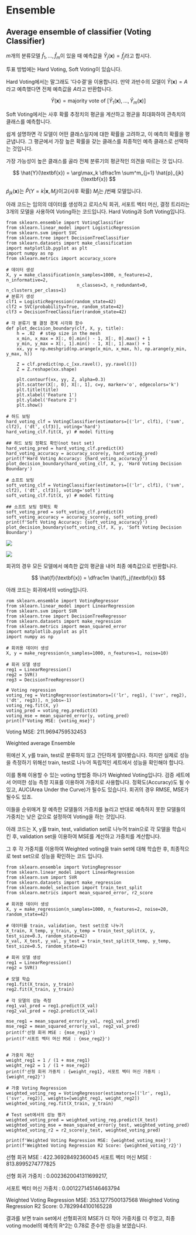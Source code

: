 # Ensemble

## Average ensemble of classifier (Voting Classifier)

$m$개의 분류모델 $\hat{f}_1, ..., \hat{f}_m$이 있을 때 예측값을 $\hat{Y}_j(\textbf{x}) = \hat{f}_j$라고 합시다.

투표 방법에는 Hard Voting, Soft Voting이 있습니다.

Hard Voting에서는 말그래도 '다수결'을 이용합니다. 만약 과반수의 모델이 $\hat{Y}(\textbf{x}) = A$라고 예측했다면 전체 예측값을 $A$라고 반환합니다.

$$
\hat{Y}(\textbf{x}) = \text{majority vote of } [\hat{Y}_1(\textbf{x}),..., \hat{Y}_m(\textbf{x})]
$$

Soft Voting에서는 사후 확률 추정치의 평균을 계산하고 평균을 최대화하여 관측치의 클래스를 예측합니다.

쉽게 설명하면 각 모델이 어떤 클래스일지에 대한 확률을 고려하고, 이 예측의 확률을 평균냅니다. 그 평균에서 가장 높은 확률을 갖는 클래스를 최종적인 예측 클래스로 선택하는 것입니다.

가장 가능성이 높은 클래스를 골라 전체 분류기의 평균적인 의견을 따르는 것 입니다.

$$
\hat{Y}(\textbf{x}) = \arg\max_k \dfrac1m \sum^m_{j=1} \hat{p}_{jk}(\textbf{x})
$$

$\hat{p}_{jk}(\textbf{x})$는 $\hat{P}(Y=k|\textbf{x}, M_j)$이고(사후 확률) $M_j$는 $j$번째 모델입니다.

아래 코드는 임의의 데이터를 생성하고 로지스틱 회귀, 서포트 벡터 머신, 결정 트리라는 3개의 모델을 사용하여 Voting하는 코드입니다. Hard Voting과 Soft Voting입니다.

```
from sklearn.ensemble import VotingClassifier
from sklearn.linear_model import LogisticRegression
from sklearn.svm import SVC
from sklearn.tree import DecisionTreeClassifier
from sklearn.datasets import make_classification
import matplotlib.pyplot as plt
import numpy as np
from sklearn.metrics import accuracy_score

# 데이터 생성
X, y = make_classification(n_samples=1000, n_features=2, n_informative=2,
                           n_classes=3, n_redundant=0, n_clusters_per_class=1)
# 분류기 생성
clf1 = LogisticRegression(random_state=42)
clf2 = SVC(probability=True, random_state=42)
clf3 = DecisionTreeClassifier(random_state=42)

# 각 분류기 별 결정 경계 시각화 함수
def plot_decision_boundary(clf, X, y, title):
    h = .02  # step size in the mesh
    x_min, x_max = X[:, 0].min() - 1, X[:, 0].max() + 1
    y_min, y_max = X[:, 1].min() - 1, X[:, 1].max() + 1
    xx, yy = np.meshgrid(np.arange(x_min, x_max, h), np.arange(y_min, y_max, h))

    Z = clf.predict(np.c_[xx.ravel(), yy.ravel()])
    Z = Z.reshape(xx.shape)

    plt.contourf(xx, yy, Z, alpha=0.3)
    plt.scatter(X[:, 0], X[:, 1], c=y, marker='o', edgecolors='k')
    plt.title(title)
    plt.xlabel('Feature 1')
    plt.ylabel('Feature 2')
    plt.show()

# 하드 보팅
hard_voting_clf = VotingClassifier(estimators=[('lr', clf1), ('svm', clf2), ('dt', clf3)], voting='hard')
hard_voting_clf.fit(X, y) # model fitting

## 하드 보팅 정확도 확인(not test set)
hard_voting_pred = hard_voting_clf.predict(X)
hard_voting_accuracy = accuracy_score(y, hard_voting_pred)
print(f'Hard Voting Accuracy: {hard_voting_accuracy}')
plot_decision_boundary(hard_voting_clf, X, y, 'Hard Voting Decision Boundary')

# 소프트 보팅
soft_voting_clf = VotingClassifier(estimators=[('lr', clf1), ('svm', clf2), ('dt', clf3)], voting='soft')
soft_voting_clf.fit(X, y) # model fitting

## 소프트 보팅 정확도 확
soft_voting_pred = soft_voting_clf.predict(X)
soft_voting_accuracy = accuracy_score(y, soft_voting_pred)
print(f'Soft Voting Accuracy: {soft_voting_accuracy}')
plot_decision_boundary(soft_voting_clf, X, y, 'Soft Voting Decision Boundary')
```

![](file://C:\Users\atlsw\AppData\Roaming\marktext\images\2023-12-07-18-41-36-image.png?msec=1701942170934)

![](file://C:\Users\atlsw\AppData\Roaming\marktext\images\2023-12-07-18-41-46-image.png?msec=1701942170932)

회귀의 경우 모든 모델에서 예측한 값의 평균을 내어 최종 예측값으로 반환합니다.

$$
\hat{f}(\textbf{x}) = \dfrac1m \hat{f}_j(\textbf{x})
$$

아래 코드는 회귀에서의 voting입니다.

```
rom sklearn.ensemble import VotingRegressor
from sklearn.linear_model import LinearRegression
from sklearn.svm import SVR
from sklearn.tree import DecisionTreeRegressor
from sklearn.datasets import make_regression
from sklearn.metrics import mean_squared_error
import matplotlib.pyplot as plt
import numpy as np

# 회귀용 데이터 생성
X, y = make_regression(n_samples=1000, n_features=1, noise=10)

# 회귀 모델 생성
reg1 = LinearRegression()
reg2 = SVR()
reg3 = DecisionTreeRegressor()

# Voting regression
voting_reg = VotingRegressor(estimators=[('lr', reg1), ('svr', reg2), ('dt', reg3)], n_jobs=-1)
voting_reg.fit(X, y)
voting_pred = voting_reg.predict(X)
voting_mse = mean_squared_error(y, voting_pred)
print(f'Voting MSE: {voting_mse}')

```

Voting MSE: 211.9694759532453

Weighted average Ensemble

위에선 X, y를 train, test로 분류하지 않고 간단하게 알아봤습니다. 하지만 실제로 성능을 측정하기 위해선 train, test로 나누어 독립적인 세트에서 성능을 확인해야 합니다.

이를 통해 이용할 수 있는 voting 방법중 하나가 Weighted Voting입니다. 검증 세트에서 어떠한 성능 측정 지표를 이용하여 가중치로 사용합니다. 정확도(Accuracy)도 될 수 있고, AUC(Area Under the Curve)가 될수도 있습니다. 회귀의 경우 RMSE, MSE가 될수도 있죠.

이들을 순위매겨 잘 예측한 모델들의 가중치를 늘리고 반대로 예측하지 못한 모델들의 가중치는 낮은 값으로 설정하여 Voting을 하는 것입니다.

아래 코드는 X, y를 train, test, validiation set로 나누어 train으로 각 모델을 학습시킨 후, validation set을 이용하여 MSE를 계산하고 가중치를 계산합니다.

그 후 각 가중치를 이용하여 Weighted voting을 train set에 대해 학습한 후, 최종적으로 test set으로 성능을 확인하는 코드 입니다.

```
from sklearn.ensemble import VotingRegressor
from sklearn.linear_model import LinearRegression
from sklearn.svm import SVR
from sklearn.datasets import make_regression
from sklearn.model_selection import train_test_split
from sklearn.metrics import mean_squared_error, r2_score

# 회귀용 데이터 생성
X, y = make_regression(n_samples=1000, n_features=2, noise=20, random_state=42)

# 데이터를 train, validation, test set으로 나누기
X_train, X_temp, y_train, y_temp = train_test_split(X, y, test_size=0.3, random_state=42)
X_val, X_test, y_val, y_test = train_test_split(X_temp, y_temp, test_size=0.5, random_state=42)

# 회귀 모델 생성
reg1 = LinearRegression()
reg2 = SVR()

# 모델 학습
reg1.fit(X_train, y_train)
reg2.fit(X_train, y_train)

# 각 모델의 성능 측정
reg1_val_pred = reg1.predict(X_val)
reg2_val_pred = reg2.predict(X_val)

mse_reg1 = mean_squared_error(y_val, reg1_val_pred)
mse_reg2 = mean_squared_error(y_val, reg2_val_pred)
print(f'선형 회귀 MSE : {mse_reg1}')
print(f'서포트 벡터 머신 MSE : {mse_reg2}')


# 가중치 계산
weight_reg1 = 1 / (1 + mse_reg1)
weight_reg2 = 1 / (1 + mse_reg2)
print(f'선형 회귀 가중치 : {weight_reg1}, 서포트 벡터 머신 가중치 : {weight_reg2}')

# 가중 Voting Regression
weighted_voting_reg = VotingRegressor(estimators=[('lr', reg1), ('svr', reg2)], weights=[weight_reg1, weight_reg2])
weighted_voting_reg.fit(X_train, y_train)

# Test set에서의 성능 평가
weighted_voting_pred = weighted_voting_reg.predict(X_test)
weighted_voting_mse = mean_squared_error(y_test, weighted_voting_pred)
weighted_voting_r2 = r2_score(y_test, weighted_voting_pred)

print(f'Weighted Voting Regression MSE: {weighted_voting_mse}')
print(f'Weighted Voting Regression R2 Score: {weighted_voting_r2}')
```

선형 회귀 MSE : 422.36928492360045
서포트 벡터 머신 MSE : 813.8995274777825

선형 회귀 가중치 : 0.0023620041311699217,

서포트 벡터 머신 가중치 : 0.001227145146463794

Weighted Voting Regression MSE: 353.1277500137568
Weighted Voting Regression R2 Score: 0.7829944100165228

결과를 보면 train set에서 선형회귀의 MSE가 더 작아 가중치를 더 주었고, 최종 voting model의 예측의 R^2는 0.78로 준수한 성능을 보였습니다.
